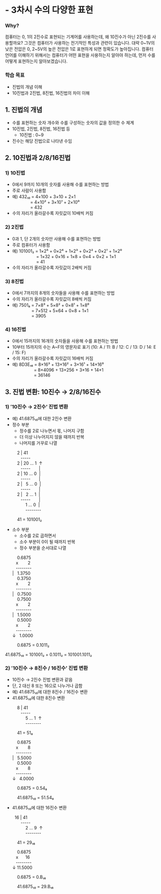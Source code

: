 # - 3차시 수의 다양한 표현

### Why?
컴퓨터는 0, 1의 2진수로 표현되는 기계어를 사용하는데, 왜 10진수가 아닌 2진수를 사용할까요? 그것은 컴퓨터가 사용하는 전기적인 특성과 관련이 있습니다. 대략 0\~1V의 낮은 전압은 0, 2\~5V의 높은 전압은 1로 표현하게 되면 정확도가 높아집니다. 컴퓨터 언어를 이해하기 위해서는 컴퓨터가 어떤 표현을 사용하는지 알아야 하는데, 먼저 수를 어떻게 표현하는지 알아보겠습니다.

### 학습 목표
- 진법의 개념 이해
- 10진법과 2진법, 8진법, 16진법의 차이 이해

## 1. 진법의 개념
- 수를 표현하는 숫자 개수와 수를 구성하는 숫자의 값을 정의한 수 체계
- 10진법, 2진법, 8진법, 16진법 등
  - 10진법 : 0~9
- 진수는 해당 진법으로 나타낸 수임

## 2. 10진법과 2/8/16진법
### 1) 10진법
- 0에서 9까지 10개의 숫자를 사용해 수를 표현하는 방법
- 주로 사람이 사용함
- 예) 432₁₀ = 4×100 + 3×10 + 2×1  
&nbsp;&nbsp;&nbsp;&nbsp;&nbsp;&nbsp;&nbsp;&nbsp;&nbsp;&nbsp;&nbsp;&nbsp;&nbsp;&nbsp;&nbsp;= 4×10² + 3×10¹ + 2×10⁰  
&nbsp;&nbsp;&nbsp;&nbsp;&nbsp;&nbsp;&nbsp;&nbsp;&nbsp;&nbsp;&nbsp;&nbsp;&nbsp;&nbsp;&nbsp;= 432
- 수의 자리가 올라갈수록 자릿값이 10배씩 커짐

### 2) 2진법
- 0과 1, 단 2개의 숫자만 사용해 수를 표현하는 방법
- 주로 컴퓨터가 사용함
- 예) 101001₂ = 1×2⁵ + 0×2⁴ + 1×2³ + 0×2² + 0×2¹ + 1×2⁰  
&nbsp;&nbsp;&nbsp;&nbsp;&nbsp;&nbsp;&nbsp;&nbsp;&nbsp;&nbsp;&nbsp;&nbsp;&nbsp;&nbsp;&nbsp;&nbsp;&nbsp;&nbsp;&nbsp;&nbsp;= 1×32 + 0×16 + 1×8 + 0×4 + 0×2 + 1×1  
&nbsp;&nbsp;&nbsp;&nbsp;&nbsp;&nbsp;&nbsp;&nbsp;&nbsp;&nbsp;&nbsp;&nbsp;&nbsp;&nbsp;&nbsp;&nbsp;&nbsp;&nbsp;&nbsp;&nbsp;= 41
- 수의 자리가 올라갈수록 자릿값이 2배씩 커짐

### 3) 8진법
- 0에서 7까지의 8개의 숫자들을 사용해 수를 표현하는 방법
- 수의 자리가 올라갈수록 자릿값이 8배씩 커짐
- 예) 7501₈ = 7×8³ + 5×8² + 0×8¹ + 1×8⁰  
&nbsp;&nbsp;&nbsp;&nbsp;&nbsp;&nbsp;&nbsp;&nbsp;&nbsp;&nbsp;&nbsp;&nbsp;&nbsp;&nbsp;&nbsp;&nbsp;= 7×512 + 5×64 + 0×8 + 1×1  
&nbsp;&nbsp;&nbsp;&nbsp;&nbsp;&nbsp;&nbsp;&nbsp;&nbsp;&nbsp;&nbsp;&nbsp;&nbsp;&nbsp;&nbsp;&nbsp;= 3905

### 4) 16진법
- 0에서 15까지의 16개의 숫자들을 사용해 수를 표현하는 방법
- 10부터 15까지의 수는 A~F의 영문자로 표기 (10: A / 11: B / 12: C / 13: D / 14: E / 15: F)
- 수의 자리가 올라갈수록 자릿값이 16배씩 커짐
- 예) 8D3E₁₆ = 8×16³ + 13×16² + 3×16¹ + 14×16⁰  
&nbsp;&nbsp;&nbsp;&nbsp;&nbsp;&nbsp;&nbsp;&nbsp;&nbsp;&nbsp;&nbsp;&nbsp;&nbsp;&nbsp;&nbsp;&nbsp;&nbsp;&nbsp;= 8×4096 + 13×256 + 3×16 + 14×1  
&nbsp;&nbsp;&nbsp;&nbsp;&nbsp;&nbsp;&nbsp;&nbsp;&nbsp;&nbsp;&nbsp;&nbsp;&nbsp;&nbsp;&nbsp;&nbsp;&nbsp;&nbsp;= 36146

## 3. 진법 변환: 10진수 → 2/8/16진수
### 1) ʻ10진수 → 2진수’ 진법 변환
- 예) 41.6875₁₀에 대한 2진수 변환
- 정수 부분
  - 정수를 2로 나누면서 몫, 나머지 구함
  - 더 이상 나누어지지 않을 때까지 반복
  - 나머지를 거꾸로 나열

&nbsp;&nbsp;&nbsp;&nbsp;&nbsp;&nbsp;&nbsp;&nbsp;&nbsp;&nbsp;2 | 41  
&nbsp;&nbsp;&nbsp;&nbsp;&nbsp;&nbsp;&nbsp;&nbsp;&nbsp;&nbsp;&nbsp;&nbsp;&nbsp;-----  
&nbsp;&nbsp;&nbsp;&nbsp;&nbsp;&nbsp;&nbsp;&nbsp;&nbsp;&nbsp;2 | 20 ... 1&nbsp;&nbsp;↑  
&nbsp;&nbsp;&nbsp;&nbsp;&nbsp;&nbsp;&nbsp;&nbsp;&nbsp;&nbsp;&nbsp;&nbsp;&nbsp;-----&nbsp;&nbsp;&nbsp;&nbsp;&nbsp;&nbsp;&nbsp;|  
&nbsp;&nbsp;&nbsp;&nbsp;&nbsp;&nbsp;&nbsp;&nbsp;&nbsp;&nbsp;2 | 10 ... 0&nbsp;&nbsp;|  
&nbsp;&nbsp;&nbsp;&nbsp;&nbsp;&nbsp;&nbsp;&nbsp;&nbsp;&nbsp;&nbsp;&nbsp;&nbsp;-----&nbsp;&nbsp;&nbsp;&nbsp;&nbsp;&nbsp;&nbsp;|  
&nbsp;&nbsp;&nbsp;&nbsp;&nbsp;&nbsp;&nbsp;&nbsp;&nbsp;&nbsp;2 | &nbsp;&nbsp;5  ... 0&nbsp;&nbsp;|  
&nbsp;&nbsp;&nbsp;&nbsp;&nbsp;&nbsp;&nbsp;&nbsp;&nbsp;&nbsp;&nbsp;&nbsp;&nbsp;-----&nbsp;&nbsp;&nbsp;&nbsp;&nbsp;&nbsp;&nbsp;|  
&nbsp;&nbsp;&nbsp;&nbsp;&nbsp;&nbsp;&nbsp;&nbsp;&nbsp;&nbsp;2 | &nbsp;&nbsp;2  ... 1&nbsp;&nbsp;|  
&nbsp;&nbsp;&nbsp;&nbsp;&nbsp;&nbsp;&nbsp;&nbsp;&nbsp;&nbsp;&nbsp;&nbsp;&nbsp;-----&nbsp;&nbsp;&nbsp;&nbsp;&nbsp;&nbsp;&nbsp;|  
&nbsp;&nbsp;&nbsp;&nbsp;&nbsp;&nbsp;&nbsp;&nbsp;&nbsp;&nbsp;&nbsp;&nbsp;&nbsp;&nbsp;&nbsp;&nbsp;&nbsp;1  ... 0&nbsp;&nbsp;|  
&nbsp;&nbsp;&nbsp;&nbsp;&nbsp;&nbsp;&nbsp;&nbsp;&nbsp;&nbsp;&nbsp;&nbsp;&nbsp;&nbsp;&nbsp;&nbsp;&nbsp;--------

&nbsp;&nbsp;&nbsp;&nbsp;&nbsp;&nbsp;&nbsp;&nbsp;&nbsp;&nbsp;41 = 101001₂

- 소수 부분
  - 소수를 2로 곱하면서
  - 소수 부분이 0이 될 때까지 반복
  - 정수 부분을 순서대로 나열

&nbsp;&nbsp;&nbsp;&nbsp;&nbsp;&nbsp;&nbsp;&nbsp;&nbsp;&nbsp;0.6875  
&nbsp;&nbsp;&nbsp;&nbsp;&nbsp;&nbsp;&nbsp;&nbsp;&nbsp;x&nbsp;&nbsp;&nbsp;&nbsp;&nbsp;&nbsp;&nbsp;&nbsp;2  
&nbsp;&nbsp;&nbsp;&nbsp;&nbsp;&nbsp;&nbsp;&nbsp;&nbsp;--------  
&nbsp;&nbsp;&nbsp;&nbsp;&nbsp;&nbsp;|&nbsp;&nbsp;&nbsp;1.3750  
&nbsp;&nbsp;&nbsp;&nbsp;&nbsp;&nbsp;&nbsp;&nbsp;&nbsp;&nbsp;0.3750  
&nbsp;&nbsp;&nbsp;&nbsp;&nbsp;&nbsp;&nbsp;&nbsp;&nbsp;x&nbsp;&nbsp;&nbsp;&nbsp;&nbsp;&nbsp;&nbsp;&nbsp;2  
&nbsp;&nbsp;&nbsp;&nbsp;&nbsp;&nbsp;&nbsp;&nbsp;&nbsp;--------  
&nbsp;&nbsp;&nbsp;&nbsp;&nbsp;&nbsp;|&nbsp;&nbsp;&nbsp;0.7500  
&nbsp;&nbsp;&nbsp;&nbsp;&nbsp;&nbsp;&nbsp;&nbsp;&nbsp;&nbsp;0.7500  
&nbsp;&nbsp;&nbsp;&nbsp;&nbsp;&nbsp;&nbsp;&nbsp;&nbsp;x&nbsp;&nbsp;&nbsp;&nbsp;&nbsp;&nbsp;&nbsp;&nbsp;2  
&nbsp;&nbsp;&nbsp;&nbsp;&nbsp;&nbsp;&nbsp;&nbsp;&nbsp;--------  
&nbsp;&nbsp;&nbsp;&nbsp;&nbsp;&nbsp;|&nbsp;&nbsp;&nbsp;1.5000  
&nbsp;&nbsp;&nbsp;&nbsp;&nbsp;&nbsp;&nbsp;&nbsp;&nbsp;&nbsp;0.5000  
&nbsp;&nbsp;&nbsp;&nbsp;&nbsp;&nbsp;&nbsp;&nbsp;&nbsp;x&nbsp;&nbsp;&nbsp;&nbsp;&nbsp;&nbsp;&nbsp;&nbsp;2  
&nbsp;&nbsp;&nbsp;&nbsp;&nbsp;&nbsp;&nbsp;&nbsp;&nbsp;--------  
&nbsp;&nbsp;&nbsp;&nbsp;&nbsp;&nbsp;↓&nbsp;&nbsp;&nbsp;1.0000

&nbsp;&nbsp;&nbsp;&nbsp;&nbsp;&nbsp;&nbsp;&nbsp;&nbsp;&nbsp;0.6875 = 0.1011₂

41.6875₁₀ = 101001₂ + 0.1011₂ = 101001.1011₂

### 2) ʻ10진수 → 8진수 / 16진수’ 진법 변환
- 10진수 → 2진수 진법 변환과 같음
- 단, 2 대신 8 또는 16으로 나누거나 곱함
- 예) 41.6875₁₀에 대한 8진수 / 16진수 변환
- 41.6875₁₀에 대한 8진수 변환

&nbsp;&nbsp;&nbsp;&nbsp;&nbsp;&nbsp;&nbsp;&nbsp;&nbsp;&nbsp;8 | 41  
&nbsp;&nbsp;&nbsp;&nbsp;&nbsp;&nbsp;&nbsp;&nbsp;&nbsp;&nbsp;&nbsp;&nbsp;&nbsp;-----  
&nbsp;&nbsp;&nbsp;&nbsp;&nbsp;&nbsp;&nbsp;&nbsp;&nbsp;&nbsp;&nbsp;&nbsp;&nbsp;&nbsp;&nbsp;&nbsp;&nbsp;5  ... 1&nbsp;&nbsp;↑  
&nbsp;&nbsp;&nbsp;&nbsp;&nbsp;&nbsp;&nbsp;&nbsp;&nbsp;&nbsp;&nbsp;&nbsp;&nbsp;&nbsp;&nbsp;&nbsp;&nbsp;--------

&nbsp;&nbsp;&nbsp;&nbsp;&nbsp;&nbsp;&nbsp;&nbsp;&nbsp;&nbsp;41 = 51₈

&nbsp;&nbsp;&nbsp;&nbsp;&nbsp;&nbsp;&nbsp;&nbsp;&nbsp;&nbsp;0.6875  
&nbsp;&nbsp;&nbsp;&nbsp;&nbsp;&nbsp;&nbsp;&nbsp;&nbsp;x&nbsp;&nbsp;&nbsp;&nbsp;&nbsp;&nbsp;&nbsp;&nbsp;8  
&nbsp;&nbsp;&nbsp;&nbsp;&nbsp;&nbsp;&nbsp;&nbsp;&nbsp;--------  
&nbsp;&nbsp;&nbsp;&nbsp;&nbsp;&nbsp;|&nbsp;&nbsp;&nbsp;5.5000  
&nbsp;&nbsp;&nbsp;&nbsp;&nbsp;&nbsp;&nbsp;&nbsp;&nbsp;&nbsp;0.5000  
&nbsp;&nbsp;&nbsp;&nbsp;&nbsp;&nbsp;&nbsp;&nbsp;&nbsp;x&nbsp;&nbsp;&nbsp;&nbsp;&nbsp;&nbsp;&nbsp;&nbsp;8  
&nbsp;&nbsp;&nbsp;&nbsp;&nbsp;&nbsp;&nbsp;&nbsp;&nbsp;--------  
&nbsp;&nbsp;&nbsp;&nbsp;&nbsp;&nbsp;↓&nbsp;&nbsp;&nbsp;4.0000

&nbsp;&nbsp;&nbsp;&nbsp;&nbsp;&nbsp;&nbsp;&nbsp;&nbsp;&nbsp;0.6875 = 0.54₈

&nbsp;&nbsp;&nbsp;&nbsp;&nbsp;&nbsp;&nbsp;&nbsp;&nbsp;&nbsp;41.6875₁₀ = 51.54₈

- 41.6875₁₀에 대한 16진수 변환

&nbsp;&nbsp;&nbsp;&nbsp;&nbsp;&nbsp;&nbsp;&nbsp;16 | 41  
&nbsp;&nbsp;&nbsp;&nbsp;&nbsp;&nbsp;&nbsp;&nbsp;&nbsp;&nbsp;&nbsp;&nbsp;&nbsp;-----  
&nbsp;&nbsp;&nbsp;&nbsp;&nbsp;&nbsp;&nbsp;&nbsp;&nbsp;&nbsp;&nbsp;&nbsp;&nbsp;&nbsp;&nbsp;&nbsp;&nbsp;2  ... 9&nbsp;&nbsp;↑  
&nbsp;&nbsp;&nbsp;&nbsp;&nbsp;&nbsp;&nbsp;&nbsp;&nbsp;&nbsp;&nbsp;&nbsp;&nbsp;&nbsp;&nbsp;&nbsp;&nbsp;--------

&nbsp;&nbsp;&nbsp;&nbsp;&nbsp;&nbsp;&nbsp;&nbsp;&nbsp;&nbsp;41 = 29₁₆

&nbsp;&nbsp;&nbsp;&nbsp;&nbsp;&nbsp;&nbsp;&nbsp;&nbsp;&nbsp;0.6875  
&nbsp;&nbsp;&nbsp;&nbsp;&nbsp;&nbsp;&nbsp;&nbsp;&nbsp;x&nbsp;&nbsp;&nbsp;&nbsp;&nbsp;&nbsp;16  
&nbsp;&nbsp;&nbsp;&nbsp;&nbsp;&nbsp;&nbsp;&nbsp;&nbsp;--------  
&nbsp;&nbsp;&nbsp;&nbsp;&nbsp;&nbsp;↓&nbsp;11.5000

&nbsp;&nbsp;&nbsp;&nbsp;&nbsp;&nbsp;&nbsp;&nbsp;&nbsp;&nbsp;0.6875 = 0.B₁₆

&nbsp;&nbsp;&nbsp;&nbsp;&nbsp;&nbsp;&nbsp;&nbsp;&nbsp;&nbsp;41.6875₁₀ = 29.B₁₆

